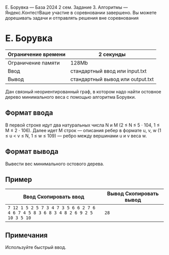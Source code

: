  E. Борувка — База 2024 2 сем. Задание 3\. Алгоритмы — Яндекс.КонтестВаше участие в соревновании завершено. Вы можете дорешивать задачи и отправлять решения вне соревнования



E. Борувка
==========




| Ограничение времени | 2 секунды |
| --- | --- |
| Ограничение памяти | 128Mb |
| Ввод | стандартный ввод или input.txt |
| Вывод | стандартный вывод или output.txt |





Дан связный неориентированный граф, в котором надо найти остовное дерево минимального веса с помощью алгоритма Борувки.


Формат ввода
------------



В первой строке идут два натуральных числа N и M (2 ≤ N ≤ 5 ⋅ 104, 1 ≤ M ≤ 2 ⋅ 106). Далее идет M строк — описания ребер в формате u, v, w (1 ≤ u \< v ≤ N, 1 ≤ w ≤ 109) — ребро между вершинами u и v веса w.
 


Формат вывода
-------------



Вывести вес минимального остового дерева.


Пример
------




| Ввод Скопировать ввод | Вывод Скопировать вывод |
| --- | --- |
| ``` 7 12 1 5 2 5 7 3 4 7 3 5 6 6 2 7 6 4 6 7 4 5 8 3 6 8 3 4 8 2 6 9 2 5 10 3 5 10  ``` | ``` 28  ``` |


Примечания
----------



Используйте быстрый ввод.


